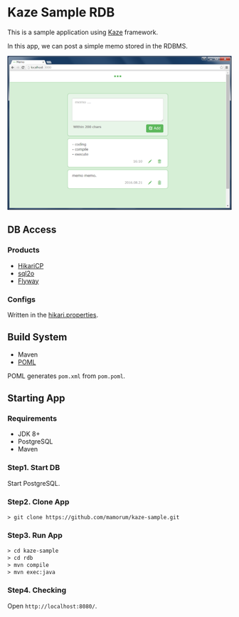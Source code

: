 # Kaze Sample RDB
This is a sample application using [Kaze](https://github.com/mamorum/kaze) framework. 

In this app, we can post a simple memo stored in the RDBMS.

![App screen](app-screen.png)


## DB Access
### Products
- [HikariCP](https://github.com/brettwooldridge/HikariCP)
- [sql2o](https://github.com/aaberg/sql2o)
- [Flyway](https://github.com/flyway/flyway)


### Configs
Written in the [hikari.properties](src/main/resources/db/hikari.properties).


## Build System
- Maven
- [POML](https://github.com/mamorum/poml)

POML generates `pom.xml` from `pom.poml`.


## Starting App
### Requirements
- JDK 8+
- PostgreSQL
- Maven


### Step1. Start DB
Start PostgreSQL.

### Step2. Clone App
```
> git clone https://github.com/mamorum/kaze-sample.git
```

### Step3. Run App
```
> cd kaze-sample
> cd rdb
> mvn compile
> mvn exec:java
```

### Step4. Checking
Open `http://localhost:8080/`.
